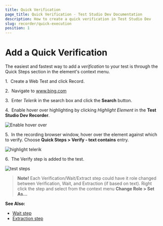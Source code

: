 ```yaml
---
title: Quick Verification
page_title: Quick Verification - Test Studio Dev Documentation
description: How to create a quick verification in Test Studio Dev
slug: recorder/quick-execution
position: 1
---
```

# Add a Quick Verification

The easiest and fastest way to add a _verification_ to your test is through the Quick Steps section in the element's context menu.

1.&nbsp; Create a Web Test and click Record.

2.&nbsp; Navigate to <a href="http://www.bing.com" target="_blank">www.bing.com</a>

3.&nbsp; Enter _Telerik_ in the search box and click the __Search__ button.

4.&nbsp; Enable hover over highlighting by clicking _Highlight Element_ in the __Test Studio Dev Recorder__.

![Enable hover over](images/enable-highlighting.png)

5.&nbsp; In the recording browser window, hover over the element against which to verify. Choose **Quick Steps > Verify - text contains** entry.

![highlight telerik](images/insert-from-quick-steps.png)


6.&nbsp; The Verify step is added to the test.

![test steps](images/verify-step.png)

> __Note!__ Each Verification/Wait/Extract step could have it role changed between Verification, Wait, and Extraction (if based on text). Right click the step and select from the context menu __Change Role > Set As...__

__See Also:__

* <a href="/features/recorder/verifications/quick-verification" target="_blank">Wait step</a>
* <a href="/features/recorder/verifications/advanced-verification" target="_blank">Extraction step</a>